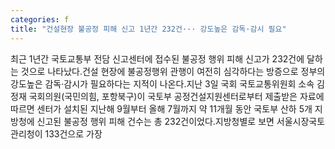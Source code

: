 ```yaml
---
categories: f
title: "건설현장 불공정 피해 신고 1년간 232건··· 강도높은 감독·감시 필요"
---
```

최근 1년간 국토교통부 전담 신고센터에 접수된 불공정 행위 피해 신고가 232건에 달하는 것으로 나타났다.건설 현장에 불공정행위 관행이 여전히 심각하다는 방증으로 정부의 강도높은 감독·감시가 필요하다는 지적이 나온다.지난 3일 국회 국토교통위원회 소속 김정재 국회의원(국민의힘, 포항북구)이 국토부 공정건설지원센터로부터 제출받은 자료에 따르면 센터가 설치된 지난해 9월부터 올해 7월까지 약 11개월 동안 국토부 산하 5개 지방청에 신고된 불공정 행위 피해 건수는 총 232건이었다.지방청별로 보면 서울시장국토관리청이 133건으로 가장